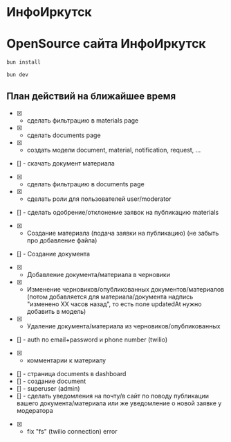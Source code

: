 # ИнфоИркутск

# OpenSource сайта ИнфоИркутск

```bash
bun install
```

```bash
bun dev
```

## План действий на ближайшее время

- [x] - сделать фильтрацию в materials page
- [x] - сделать documents page
- [x] - создать модели document, material, notification, request, ...
- [] - скачать документ материала
- [x] - сделать фильтрацию в documents page
- [x] - сделать роли для пользователей user/moderator
- [] - сделать одобрение/отклонение заявок на публикацию materials
- [x] - Создание материала (подача заявки на публикацию) (не забыть про добавление файла)
- [] - Создание документа
- [x] - Добавление документа/материала в черновики
- [x] - Изменение черновиков/опубликованных документов/материалов (потом добавляется для материала/документа надпись "изменено XX часов назад", то есть поле updatedAt нужно добавить в модель)
- [x] - Удаление документа/материала из черновиков/опубликованных

- [] - auth по email+password и phone number (twilio)
- [x] - комментарии к материалу
- [] - страница documents в dashboard
- [] - создание document
- [] - superuser (admin)
- [] - сделать уведомления на почту/в сайт по поводу публикации вашего документа/материала или же уведомление о новой заявке у модератора
- [x] - fix "fs" (twilio connection) error

